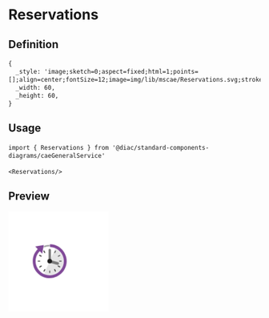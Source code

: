 # Reservations

## Definition

```
{
  _style: 'image;sketch=0;aspect=fixed;html=1;points=[];align=center;fontSize=12;image=img/lib/mscae/Reservations.svg;strokeColor=none;',
  _width: 60,
  _height: 60,
}
```

## Usage

```
import { Reservations } from '@diac/standard-components-diagrams/caeGeneralService'

<Reservations/>
```

## Preview

<img src="./reservations.png" width="200"/>
